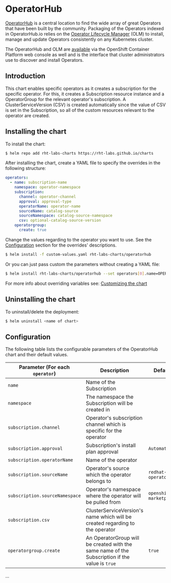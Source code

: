 
# OperatorHub

[OperatorHub](https://operatorhub.io/) is a central location to find the wide array of great Operators that have been built by the community. Packaging of the Operators indexed in OperatorHub.io relies on the  [Operator Lifecycle Manager](https://github.com/operator-framework/operator-lifecycle-manager) (OLM) to install, manage and update Operators consistently on any Kubernetes cluster.

The OperatorHub and OLM are [available](https://docs.openshift.com/container-platform/4.3/operators/olm-understanding-operatorhub.html) via the OpenShift Container Platform web console as well and is the interface that cluster administrators use to discover and install Operators.

## Introduction

This chart enables specific operators as it creates a subscription for the specific operator. For this, it creates a Subscription resource instance and a OperatorGroup for the relevant operator's subscription. A ClusterServiceVersion (CSV) is created automatically since the value of CSV is set in the Subscription, so all of the custom resources relevant to the operator are created.


## Installing the chart

To install the chart:

```bash
$ helm repo add rht-labs-charts https://rht-labs.github.io/charts
```
After installing the chart, create a YAML file to specify the overrides in the following structure:

```yaml
operators:
  - name: subscription-name
    namespace: operator-namespace
    subscription:
      channel: operator-channel
      approval: approval-type
      operatorName: operator-name
      sourceName: catalog-source
      sourceNamespace: catalog-source-namespace
      csv: optional-catalog-source-version
    operatorgroup:
      create: true
```

Change the values regarding to the operator you want to use. See the [Configuration](#configuration) section for the overrides' descriptions.

```bash
$ helm install -f custom-values.yaml rht-labs-charts/operatorhub
```
Or you can just pass custom the parameters without creating a YAML file:

```bash
$ helm install rht-labs-charts/operatorhub --set operators[0].name=OPERATOR_NAME,operators[0].namespace=OPERATOR_NAMESPACE ...
```
For more info about overriding variables see: [Customizing the chart](https://docs.helm.sh/using_helm/#customizing-the-chart-before-installing)

## Uninstalling the chart

To uninstall/delete the deployment:

```bash
$ helm uninstall <name of chart>
```

## <a name="configuration"></a>Configuration

The following table lists the configurable parameters of the OperatorHub chart and their default values.

| Parameter (For each `operator`)                             | Description                                                                  | Default                                        |
| ------------------------------------- | ---------------------------------------------------------------------------- | ---------------------------------------------- |
| `name`                        | Name of the Subscription                                                  |                                          |
| `namespace`                        | The namespace the Subscription will be created in                                                 |                                        |
| `subscription.channel`                        | Operator's subscription channel which is specific for the operator                                                 |                                        |
| `subscription.approval`                        | Subscription's install plan approval                                                | `Automatic`                                          |
| `subscription.operatorName`                        | Name of the operator                                                  |                                           |
| `subscription.sourceName`                        | Operator's source which the operator belongs to                                                | `redhat-operators`                                          |
| `subscription.sourceNamespace`                        | Operator's namespace where the operator will be pulled from                                                  | `openshift-marketplace`                                          |
| `subscription.csv`                        | ClusterServiceVersion's name which will be created regarding to the operator                                                  |                                         |
| `operatorgroup.create`                        | An OperatorGroup will be created with the same name of the Subscription if the value is `true`                                                  | `true`                                          |
...


<!--stackedit_data:
eyJoaXN0b3J5IjpbMjI1OTY2NTIzLDE5MzIzNjQxOTIsLTIwMz
I3MjU4MDMsMTc1ODkwNzIyMiwtMzQ2NjM4ODk4LC0xMjg4MzEz
NjczLDM0MzMzNzY4N119
-->